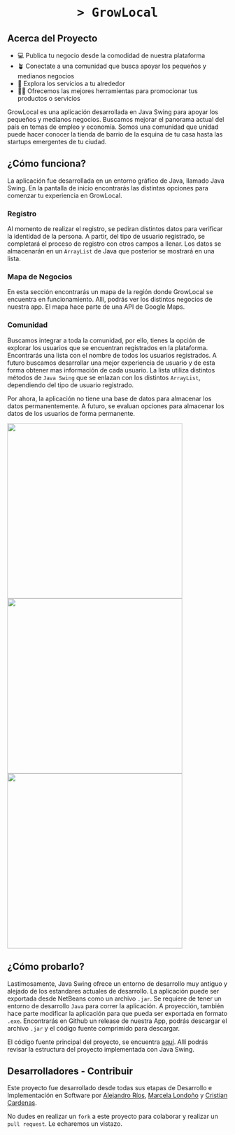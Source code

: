 <h1 align="center">
    <tt>> GrowLocal</tt>
</h1>

<h2>
    Acerca del Proyecto
</h2> 
<ul>
    <li>💻 Publica tu negocio desde la comodidad de nuestra plataforma</a></li>
    <li>🪴 Conectate a una comunidad que busca apoyar los pequeños y medianos negocios</li>
    <li>🚩 Explora los servicios a tu alrededor</li>
    <li>👩‍🎓 Ofrecemos las mejores herramientas para promocionar tus productos o servicios</li>
</ul>

<p>
    GrowLocal es una aplicación desarrollada en Java Swing para apoyar los pequeños y medianos negocios. Buscamos mejorar el panorama actual del país en temas de empleo y economía. Somos una comunidad que unidad puede hacer conocer la tienda de barrio de la esquina de tu casa hasta las startups emergentes de tu ciudad.
</p>

<h2>
    ¿Cómo funciona?
</h2> 

<p>
    La aplicación fue desarrollada en un entorno gráfico de Java, llamado Java Swing. En la pantalla de inicio encontrarás las distintas opciones para comenzar tu experiencia en GrowLocal.
</p>

<h3>
    Registro
</h3>
<p>
    Al momento de realizar el registro, se pediran distintos datos para verificar la identidad de la persona. A partir, del tipo de usuario registrado, se completará el proceso de registro con otros campos a llenar. Los datos se almacenarán en un <code>ArrayList</code> de Java que posterior se mostrará en una lista.
</p>
<h3>
    Mapa de Negocios
</h3>
<p>
    En esta sección encontrarás un mapa de la región donde GrowLocal se encuentra en funcionamiento. Allí, podrás ver los distintos negocios de nuestra app. El mapa hace parte de una API de Google Maps.
</p>
<h3>
    Comunidad
</h3>
<p>
    Buscamos integrar a toda la comunidad, por ello, tienes la opción de explorar los usuarios que se encuentran registrados en la plataforma. Encontrarás una lista con el nombre de todos los usuarios registrados. A futuro buscamos desarrollar una mejor experiencia de usuario y de esta forma obtener mas información de cada usuario. La lista utiliza distintos métodos de <code>Java Swing</code> que se enlazan con los distintos <code>ArrayList</code>, dependiendo del tipo de usuario registrado.
</p>
<p>
    Por ahora, la aplicación no tiene una base de datos para almacenar los datos permanentemente. A futuro, se evaluan opciones para almacenar los datos de los usuarios de forma permanente.
</p>
<tr>
    <td>
        <img src="https://i.imgur.com/JHExP0u.jpg" style="height: 400px;"/>
    </td>
    <td>
        <img src="https://i.imgur.com/ihVlV6P.jpg" style="height: 400px;"/>
    </td>
    <td>
        <img src="https://i.imgur.com/Bjt9XxZ.jpg" style="height: 400px;"/>
    </td>
</tr>
<h2>
    ¿Cómo probarlo?
</h2>
<p>
    Lastimosamente, Java Swing ofrece un entorno de desarrollo muy antiguo y alejado de los estandares actuales de desarrollo. La aplicación puede ser exportada desde NetBeans como un archivo <code>.jar</code>. Se requiere de tener un entorno de desarrollo <code>Java</code> para correr la aplicación. A proyección, también hace parte modificar la aplicación para que pueda ser exportada en formato <code>.exe</code>. Encontrarás en Github un release de nuestra App, podrás descargar el archivo <code>.jar</code> y el código fuente comprimido para descargar.
</p>
<p>
    El código fuente principal del proyecto, se encuentra <a href="https://github.com/alejoriosm04/get-work-project/tree/main/src/main/java/com/mycompany/mavenproject1">aquí</a>. Allí podrás revisar la estructura del proyecto implementada con Java Swing.
</p>
<h2>
    Desarrolladores - Contribuir
</h2>
<p>
    Este proyecto fue desarrollado desde todas sus etapas de Desarrollo e Implementación en Software por <a href="https://github.com/alejoriosm04">Alejandro Ríos</a>, <a href="https://github.com/mlondono13">Marcela Londoño</a> y <a href="">Cristian Cardenas</a>.
</p>
<p>
    No dudes en realizar un <code>fork</code> a este proyecto para colaborar y realizar un <code>pull request</code>. Le echaremos un vistazo.
</p>
